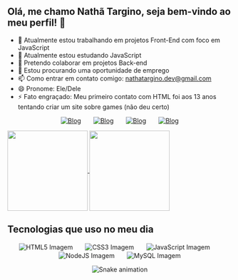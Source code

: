 ## Olá, me chamo Nathã Targino, seja bem-vindo ao meu perfil! 👋

- 🔭 Atualmente estou trabalhando em projetos Front-End com foco em JavaScript
- 🌱 Atualmente estou estudando JavaScript
- 👯 Pretendo colaborar em projetos Back-end
- 🤔 Estou procurando uma oportunidade de emprego
- 📫 Como entrar em contato comigo: nathatargino.dev@gmail.com
- 😄 Pronome: Ele/Dele
- ⚡ Fato engraçado: Meu primeiro contato com HTML foi aos 13 anos tentando criar um site sobre games (não deu certo)

<div style="display: inline_block" align="center" padding-rigth="200px">
  
  [![Blog](https://img.shields.io/badge/LinkedIn-0077B5?style=for-the-badge&logo=linkedin&logoColor=white)](https://linkedin.com/in/nathatargino)&nbsp;&nbsp;&nbsp;&nbsp;&nbsp;&nbsp;
  [![Blog](https://img.shields.io/badge/Gmail-D14836?style=for-the-badge&logo=gmail&logoColor=white)](mailto:nathatargino.dev@gmail.com)&nbsp;&nbsp;&nbsp;&nbsp;&nbsp;&nbsp;
  [![Blog](https://img.shields.io/badge/WhatsApp-25D366?style=for-the-badge&logo=whatsapp&logoColor=white)](https://api.whatsapp.com/send?phone=5583993176446&text=Ol%C3%A1,%20vim%20pelo%20seu%20perfil%20do%20GitHub%20%F0%9F%91%8B)&nbsp;&nbsp;&nbsp;&nbsp;&nbsp;&nbsp;
  [![Blog](https://img.shields.io/badge/Instagram-E4405F?style=for-the-badge&logo=instagram&logoColor=white)](https://www.instagram.com/nathatargino/)

</div>

<a href="https://github.com/nathatargino/github-readme-stats">
  <img height=180em align="center" src="https://github-readme-stats.vercel.app/api?username=nathatargino&theme=highcontrast" />
</a>
<a href="https://github.com/nathatargino/convoychat">
  <img height=180em align="center" src="https://github-readme-stats.vercel.app/api/top-langs?username=nathatargino&layout=compact&langs_count=8&card_width=320&theme=highcontrast" />
</a>

  ## Tecnologias que uso no meu dia


<div style="display: inline_block" align="center">
    <img align="center" alt="HTML5 Imagem" src="https://img.shields.io/badge/HTML5-E34F26?style=for-the-badge&logo=html5&logoColor=white"/>&nbsp;&nbsp;&nbsp;&nbsp;&nbsp;&nbsp;
    <img align="center" alt="CSS3 Imagem" src="https://img.shields.io/badge/CSS3-1572B6?style=for-the-badge&logo=css3&logoColor=white"/>&nbsp;&nbsp;&nbsp;&nbsp;&nbsp;&nbsp;
    <img align="center" alt="JavaScript Imagem" src="https://img.shields.io/badge/JavaScript-F7DF1E?style=for-the-badge&logo=javascript&logoColor=black"/>&nbsp;&nbsp;&nbsp;&nbsp;&nbsp;&nbsp;
    <img align="center" alt="NodeJS Imagem" src="https://img.shields.io/badge/Node.js-43853D?style=for-the-badge&logo=node.js&logoColor=white"/>&nbsp;&nbsp;&nbsp;&nbsp;&nbsp;&nbsp;
    <img align="center" alt="MySQL Imagem" src="https://img.shields.io/badge/MySQL-00000F?style=for-the-badge&logo=mysql&logoColor=white"/>
</div>

<div align="center">
  
  ![Snake animation](https://github.com/nathatargino/nathatargino/blob/output/github-contribution-grid-snake-funcionando.svg)
  
</div>


